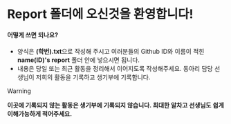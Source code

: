 # Report 폴더에 오신것을 환영합니다!

#### 어떻게 쓰면 되나요?

* 양식은 **(학번).txt**으로 작성해 주시고 여러분들의 Github ID와 이름이 적힌 **name(ID)'s report** 폴더 안에 넣으시면 됩니다.
* 내용은 당일 또는 최근 활동을 정리해서 이어지도록 작성해주세요. 동아리 담당 선생님이 저희의 활동을 기록하고 생기부에 기록합니다.

> [!warning]
> **이곳에 기록되지 않는 활동은 생기부에 기록되지 않습니다.
> 최대한 알차고 선생님도 쉽게 이해가능하게 적어주세요.**
